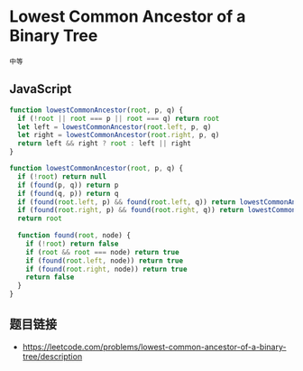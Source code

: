 # Lowest Common Ancestor of a Binary Tree
`中等`

## JavaScript
```javascript
function lowestCommonAncestor(root, p, q) {
  if (!root || root === p || root === q) return root
  let left = lowestCommonAncestor(root.left, p, q)
  let right = lowestCommonAncestor(root.right, p, q)
  return left && right ? root : left || right
}
```
```javascript
function lowestCommonAncestor(root, p, q) {
  if (!root) return null
  if (found(p, q)) return p
  if (found(q, p)) return q
  if (found(root.left, p) && found(root.left, q)) return lowestCommonAncestor(root.left, p, q)
  if (found(root.right, p) && found(root.right, q)) return lowestCommonAncestor(root.right, p, q)
  return root
    
  function found(root, node) {
    if (!root) return false
    if (root && root === node) return true
    if (found(root.left, node)) return true
    if (found(root.right, node)) return true
    return false
  }
}
```

## 题目链接
* https://leetcode.com/problems/lowest-common-ancestor-of-a-binary-tree/description
